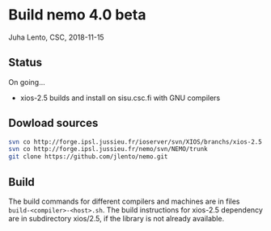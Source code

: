 # Build nemo 4.0 beta

Juha Lento, CSC, 2018-11-15

## Status

On going...

- xios-2.5 builds and install on sisu.csc.fi with GNU compilers

## Dowload sources

```bash
svn co ​http://forge.ipsl.jussieu.fr/ioserver/svn/XIOS/branchs/xios-2.5
svn co http://forge.ipsl.jussieu.fr/nemo/svn/NEMO/trunk
git clone https://github.com/jlento/nemo.git
```

## Build

The build commands for different compilers and machines are in files
`build-<compiler>-<host>.sh`. The build instructions for xios-2.5 dependency are
in subdirectory xios/2.5, if the library is not already available.
